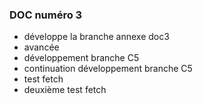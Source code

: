 ### DOC numéro 3

* développe la branche annexe doc3
* avancée
* développement branche C5
* continuation développement branche C5
* test fetch
* deuxième test fetch
